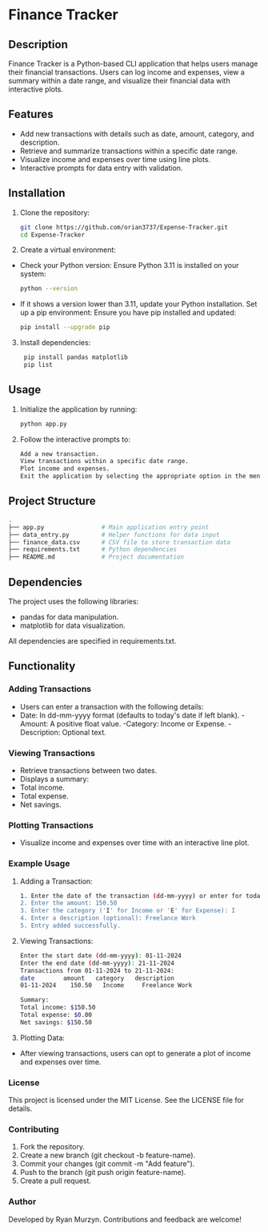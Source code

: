 # Finance Tracker

## Description
Finance Tracker is a Python-based CLI application that helps users manage their financial transactions. Users can log income and expenses, view a summary within a date range, and visualize their financial data with interactive plots.

## Features
- Add new transactions with details such as date, amount, category, and description.
- Retrieve and summarize transactions within a specific date range.
- Visualize income and expenses over time using line plots.
- Interactive prompts for data entry with validation.

## Installation
1. Clone the repository:
   ```bash
   git clone https://github.com/orian3737/Expense-Tracker.git
   cd Expense-Tracker
   ```
2. Create a virtual environment:
 - Check your Python version: Ensure Python 3.11 is installed on your system:

   ```bash
   python --version
   ```
 - If it shows a version lower than 3.11, update your Python installation.
Set up a pip environment: Ensure you have pip installed and updated:

   ```bash
   pip install --upgrade pip
   ```
3. Install dependencies:

   ```bash
    pip install pandas matplotlib
    pip list
   ```
## Usage

1. Initialize the application by running:
   ```bash
   python app.py
   ```
2. Follow the interactive prompts to:
   ```bash
   Add a new transaction.
   View transactions within a specific date range.
   Plot income and expenses.
   Exit the application by selecting the appropriate option in the menu.
   ```

## Project Structure
   ```bash
   .
   ├── app.py                # Main application entry point
   ├── data_entry.py         # Helper functions for data input
   ├── finance_data.csv      # CSV file to store transaction data
   ├── requirements.txt      # Python dependencies
   ├── README.md             # Project documentation
   ```
## Dependencies
The project uses the following libraries:

- pandas for data manipulation.
- matplotlib for data visualization.

All dependencies are specified in requirements.txt.

## Functionality
### Adding Transactions
- Users can enter a transaction with the following details:
 - Date: In dd-mm-yyyy format (defaults to today's date if left blank).
 -Amount: A positive float value.
 -Category: Income or Expense.
 -Description: Optional text.
### Viewing Transactions
 - Retrieve transactions between two dates.
  - Displays a summary:
  - Total income.
  - Total expense.
  - Net savings.
### Plotting Transactions
 - Visualize income and expenses over time with an interactive line plot.

### Example Usage

1. Adding a Transaction:

   ```bash
   1. Enter the date of the transaction (dd-mm-yyyy) or enter for today's date: 21-11-2024
   2. Enter the amount: 150.50
   3. Enter the category ('I' for Income or 'E' for Expense): I
   4. Enter a description (optional): Freelance Work
   5. Entry added successfully.
   ```
2.  Viewing Transactions:
     ```bash
     Enter the start date (dd-mm-yyyy): 01-11-2024
     Enter the end date (dd-mm-yyyy): 21-11-2024
     Transactions from 01-11-2024 to 21-11-2024:
     date        amount   category   description
     01-11-2024    150.50   Income     Freelance Work

     Summary:
     Total income: $150.50
     Total expense: $0.00
     Net savings: $150.50
     ```

3.  Plotting Data:

   - After viewing transactions, users can opt to generate a plot of income and expenses over time.
  ### License

This project is licensed under the MIT License. See the LICENSE file for details.

### Contributing
1. Fork the repository.
2. Create a new branch (git checkout -b feature-name).
3. Commit your changes (git commit -m "Add feature").
4. Push to the branch (git push origin feature-name).
5. Create a pull request.
### Author
Developed by Ryan Murzyn. Contributions and feedback are welcome!